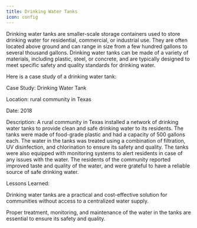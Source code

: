```yaml
---
title: Drinking Water Tanks
icon: config
---
```


Drinking water tanks are smaller-scale storage containers used to store drinking water for residential, commercial, or industrial use. They are often located above ground and can range in size from a few hundred gallons to several thousand gallons. Drinking water tanks can be made of a variety of materials, including plastic, steel, or concrete, and are typically designed to meet specific safety and quality standards for drinking water.

Here is a case study of a drinking water tank:

Case Study: Drinking Water Tank

Location: rural community in Texas

Date: 2018
    
Description: A rural community in Texas installed a network of drinking water tanks to provide clean and safe drinking water to its residents. The tanks were made of food-grade plastic and had a capacity of 500 gallons each. The water in the tanks was treated using a combination of filtration, UV disinfection, and chlorination to ensure its safety and quality. The tanks were also equipped with monitoring systems to alert residents in case of any issues with the water. The residents of the community reported improved taste and quality of the water, and were grateful to have a reliable source of safe drinking water.

Lessons Learned:

Drinking water tanks are a practical and cost-effective solution for communities without access to a centralized water supply.
    
Proper treatment, monitoring, and maintenance of the water in the tanks are essential to ensure its safety and quality.


